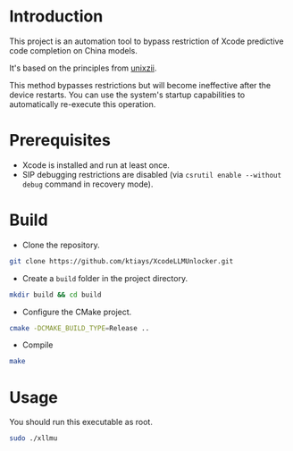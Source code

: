 # Introduction

This project is an automation tool to bypass restriction of Xcode predictive code completion on China models.

It's based on the principles from [unixzii](https://gist.github.com/unixzii/6f25be1842399022e16ad6477a304286).

This method bypasses restrictions but will become ineffective after the device restarts. You can use the system's startup capabilities to automatically re-execute this operation.

# Prerequisites

-   Xcode is installed and run at least once.
-   SIP debugging restrictions are disabled (via `csrutil enable --without debug` command in recovery mode).

# Build

-   Clone the repository.

```bash
git clone https://github.com/ktiays/XcodeLLMUnlocker.git
```

-   Create a `build` folder in the project directory.

```bash
mkdir build && cd build
```

-   Configure the CMake project.

```bash
cmake -DCMAKE_BUILD_TYPE=Release ..
```

-   Compile

```bash
make
```

# Usage

You should run this executable as root.

```bash
sudo ./xllmu
```
